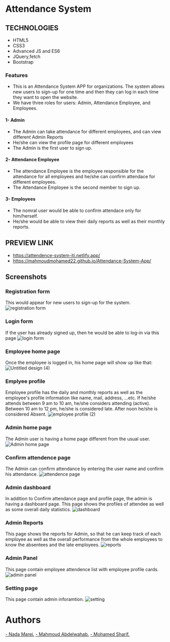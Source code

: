  # Attendance System
## TECHNOLOGIES
  - HTML5
  - CSS3
  - Advanced JS and ES6
  - JQuery,fetch
  - Bootstrap

### Features
- This is an Attendance System APP for organizations. The system allows new users to sign-up for one time and then they can log in each time they want to open the website.
- We have three roles for users: Admin, Attendance Employee, and Employees. 
#### 1- Admin
- The Admin can take attendance for different employees, and can view different Admin Reports
- He/she can view the profile page for different employees
- The Admin is the first user to sign up.
#### 2- Attendance Employee
- The attendance Employee is the employee responsible for the attendance for all employees and he/she can confirm attendace for different employees.
- The Attendance Employee is the second member to sign up.
#### 3- Employees
- The nomral user would be able to confirm attendace only for him/herself.
- He/she would be able to view their daily reports as well as their monthly reports.

## PREVIEW LINK
  - https://attendence-system-iti.netlify.app/
  - https://mahmoudmohamed22.github.io/Attendance-System-App/

## Screenshots
### Registration form
This would appear for new users to sign-up for the system. 
![registration form](https://user-images.githubusercontent.com/118731723/223162268-9a31d832-4433-4324-b11b-b7231f17c4a8.gif)

### Login form
If the user has already signed up, then he would be able to log-in via this page
![login form](https://user-images.githubusercontent.com/118731723/223162697-a17a6578-92db-4f32-81b1-c162a84ea642.gif)

### Employee home page
Once the employee is logged in, his home page will show up like that:
![Untitled design (4)](https://user-images.githubusercontent.com/118731723/223157285-d7247d25-08c6-44d6-8cb8-4717e5e2f21a.gif)

### Emplyee profile
Employee profile has the daily and monthly reports as well as the employee's profile information like name, mail, address, ...etc. If he/she attends between 9 am to 10 am, he/she considers attending (active). Between 10 am to 12 pm, he/she is considered late. After noon he/she is considered Absent. 
![employee profile (2)](https://user-images.githubusercontent.com/118731723/224471083-c57b760d-cb11-4ab5-98f4-ada506063478.gif)

### Admin home page
The Admin user is having a home page different from the usual user.
![Admin home page](https://user-images.githubusercontent.com/118731723/223200841-bee207dc-5c60-4f5d-a1b7-2d4284ecb43c.gif)

### Confirm attendence page
The Admin can confirm attendance by entering the user name and confirm his attendance. 
![attendence page](https://user-images.githubusercontent.com/118731723/223201464-95a8b0bd-6931-4d93-9885-e740129d31d0.gif)

### Admin dashboard
In addition to Confirm attendance page and profile page, the admin is having a dashboard page. This page shows the profiles of attendee as well as some overall daily statistics.
![dashboard](https://user-images.githubusercontent.com/118731723/223205653-7a7462cb-9ae5-475e-9b18-9eca941f7d55.gif)

### Admin Reports
This page shows the reports for Admin, so that he can keep track of each employee as well as the overall performance from the whole employees to know the absentees and the late employees.
![reports](https://user-images.githubusercontent.com/118731723/223207004-46145a15-2f99-4f61-8455-1963db1a2afc.gif)

### Admin Panel
This page contain employee attendence list with employee profile cards.
![admin panel](https://user-images.githubusercontent.com/118731723/223214913-505fa3b9-8717-4cc9-9b7c-a6678e00e0fc.gif)

### Setting page
This page contain admin inforamtion.
![setting](https://user-images.githubusercontent.com/118731723/223215495-598a5b6e-f443-479b-b2f5-abe11260d6fc.gif)




# Authors
<a href="https://github.com/NadaMarei">- Nada Marei.</a> 
<a href="https://github.com/mahmoudmohamed22">- Mahmoud Abdelwahab.</a>
<a href="https://github.com/Mohamed-Sharif">- Mohamed Sharif.</a>

